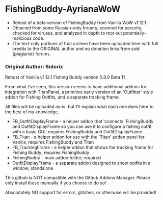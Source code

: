 # FishingBuddy-AyrianaWoW
+ Rehost of a beta version of FishingBuddy from Vanilla WoW v1.12.1
+ Obtained from some Russian-only forums, scanned for security, checked for viruses, and analyzed in depth to root out potentially-malicious code.
+ The text-only portions of that archive have been uploaded here with full credits to the ORIGINAL author and no donation links from said (plagiarist) forums.

### Original Author: Sutorix

Rehost of Vanilla v1.12.1 Fishing Buddy version 0.8.9 Beta 11

From what I've seen, this version seems to have additional addons for integration with TitanPanel, a primitive early version of an 'Outfitter' style addon for Fishing Outfits, and a separate tracking frame.

All files will be uploaded as-is. but I'll explain what each one does here to the best of my knowledge.

+ FB_OutfitDisplayFrame - a helper addon that 'connects' FishingBuddy and OutfitDisplayFrame so you can use it to configure a fishing outfit with a basic GUI; requires FishingBuddy and OutfitDisplayFrame
+ FB_Titan - a helper addon for use with the 'Titan' addon panel for Vanilla; requires FishingBuddy and Titan
+ FB_TrackingFrame - a helper addon that shows the tracking frame for Fishing Buddy; requires FishingBuddy
+ FishingBuddy - main addon folder; required
+ OutfitDisplayFrame - a separate addon designed to show outfits in a window; standalone

This github is NOT compatible with the Github Addons Manager.  Please only install these manually if you choose to do so!

Absolututely NO support for errors, glitches, or otherwise will be provided!
